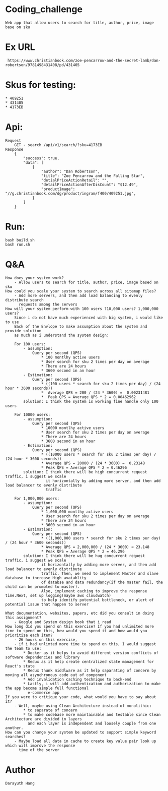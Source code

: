 # Coding_challenge
    Web app that allow users to search for title, author, price, image base on sku

# Ex URL 
     https://www.christianbook.com/zoe-pencarrow-and-the-secret-lamb/dan-robertson/9781498431408/pd/431405 

# Skus for testing: 
    * 409251
    * 431405
    * 4173EB

# Api:
    Request
        GET - search /api/v1/search/?sku=4173EB 
    Response
        {
            "success": true,
            "data": [
                {
                    "author": "Dan Robertson",
                    "title": "Zoe Pencarrow and the Falling Star",
                    "detialPriceActionRetail": "",
                    "detailPriceActionAfterDisCount": "$12.49",
                    "productImage": "//g.christianbook.com/dg/product/ingram/f400/409251.jpg",
                }
            ]
        }

# Run:
    bash build.sh
    bash run.sh

# Q&A
    How does your system work?
        - Allow users to search for title, author, price, image based on sku
    How could you scale your system to search across all sitemap files?
        - Add more servers, and then add load balancing to evenly distribute search
          requests among the servers 
    How will your system perform with 100 users ?10,000 users? 1,000,000 users?
        Since i do not have much experienced with big system, i would like to use 
        Back of the Envlope to make assumption about the system and provide solution
        as much as i understand the system design:

        For 100 users:
            - assumption:
                Query per second (QPS)
                    * 100 montlhy active users
                    * User search for sku 2 times per day on average
                    * There are 24 hours
                    * 3600 second in an hour
            - Estimation:
                Query per second (QPS)
                    * ((100 users * search for sku 2 times per day) / (24 hour * 3600 seconds))
                    *  Average QPS = 200 / (24 * 3600) =  0.00231481
                    *  Peak QPS = Average QPS * 2 = 0.00462962
            solution: I think the system is working fine handle only 100 users

        For 10000 users:
            - assumption:
                Query per second (QPS)
                    * 10000 montlhy active users
                    * User search for sku 2 times per day on average
                    * There are 24 hours
                    * 3600 second in an hour
            - Estimation:
                Query per second (QPS)
                    * ((10000 users * search for sku 2 times per day) / (24 hour * 3600 seconds))
                    * Average QPS = 20000 / (24 * 3600) =  0.23148
                    * Peak QPS = Average QPS * 2 = 0.46296
            solution: I think there will be high concurrent request traffic, i suggest we scale 
                      it horizontally by adding more server, and then add load balancer to evenly distribute
                      traffic 

        For 1,000,000 users:
            - assumption:
                Query per second (QPS)
                    * 1,000,000 montlhy active users
                    * User search for sku 2 times per day on average
                    * There are 24 hours
                    * 3600 second in an hour
            - Estimation:
                Query per second (QPS)
                    * ((1,000,000 users * search for sku 2 times per day) / (24 hour * 3600 seconds))
                    * Average QPS = 2,000,000 / (24 * 3600) ≈ 23.148
                    * Peak QPS = Average QPS * 2 = 46.296
            solution: I think there will be hug concurrent request traffic, i suggest we scale 
                    it horizontally by adding more server, and then add load balancer to evenly distribute
                    traffic. Then, we need to implement Master and slave database to increase High avaiablity 
                    of databse and data redundancy(if the master fail, the child can be promoted to master).
                    Also, implement caching to improve the response time.Next, set up logging(maybe aws cloudwatch) 
                    to help identify potential bottleneck, or alert of potential issue that happen to server
                       
    What documentation, websites, papers, etc did you consult in doing this assignment?
        - Google and System design book that i read
    How long did you spend on this exercise? If you had unlimited more time to spend on this, how would you spend it and how would you prioritize each item?
        - 26 hours on this exercise, 
        - if i had unlimted more time to spend on this, I would suggest the team to use:
            * Docker as it helps to avoid different version conflicts of software dependencies and library
            * Redux as it help create centralized state management for React's state
            * Redux thunk middlware as it help saparating of concern by moving all asynchronous code out of component
            * Add invalidation caching technique to back-end
            * Lastly, i will add authentication and authorization to make the app become simple full functional
              e-commerce app 
    If you were to critique your code, what would you have to say about it?
        - Well, maybe using Clean Architecture instead of monolithic:
            * to saparate of concern
            * to make codebase more maintainable and testable since Clean Architecture are divided in layers
              and each layer is independent and loosely couple from one another.
    How can you change your system be updated to support simple keyword searches?
        - Maybe load all data in cache to create key value pair look up which will improve the response
          time of the server
# Author
    Darayuth Hang
